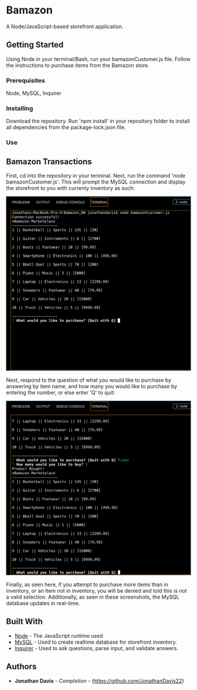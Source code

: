 # Bamazon

A Node/JavaScript-based storefront application.

## Getting Started

Using Node in your terminal/Bash, run your bamazonCustomer.js file. Follow the instructions to purchase items from the Bamazon store.

### Prerequisites

Node, MySQL, Inquirer

### Installing

Download the repository. Run 'npm install' in your repository folder to install all dependencies from the package-lock.json file.

### Use

## Bamazon Transactions

First, cd into the repository in your terminal. Next, run the command 'node bamazonCustomer.js'. This will prompt the MySQL connection
and display the storefront to you with currenty inventory as such:

![Connection/Display](https://raw.githubusercontent.com/JonathanDavis22/Bamazon/master/Images/Screen%20Shot%202019-01-12%20at%209.19.09%20PM.png "Connection/Display")

Next, respond to the question of what you would like to purchase by answering by item name, and how many you would like to purchase
by entering the number, or else enter 'Q' to quit:

![Purchase](https://raw.githubusercontent.com/JonathanDavis22/Bamazon/master/Images/Screen%20Shot%202019-01-12%20at%209.19.44%20PM.png "Purchase")

Finally, as seen here, if you attempt to purchase more items than in inventory, or an item not in inventory, you will be denied and 
told this is not a valid selection. Additionally, as seen in these screenshots, the MySQL database updates in real-time.

## Built With

* [Node](https://nodejs.org/api/http.html) - The JavaScript runtime used
* [MySQL](https://www.mysql.com/) - Used to create realtime database for storefront inventory.
* [Inquirer](https://www.npmjs.com/package/inquirer) - Used to ask questions, parse input, and validate answers.

## Authors

* **Jonathan Davis** - *Completion* - (https://github.com/JonathanDavis22)
